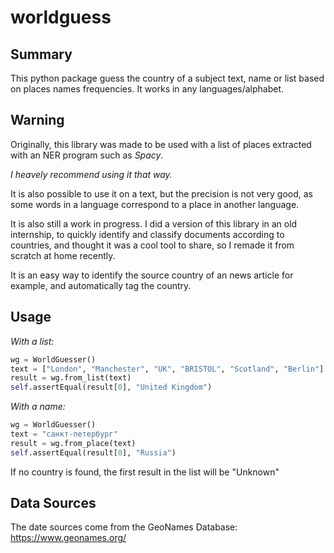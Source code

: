# worldguess
## Summary
This python package guess the country of a subject text, name or list based on places names frequencies.
It works in any languages/alphabet.
## Warning
Originally, this library was made to be used with a list of places extracted with an NER program such as *Spacy*.

*I heavely recommend using it that way.*

It is also possible to use it on a text, but the precision is not very good, as some words in a language correspond to a place in another language.

It is also still a work in progress. I did a version of this library in an old internship, to quickly identify and classify documents according to  countries, and thought it was a cool tool to share, so I remade it from scratch at home recently.

It is an easy way to identify the source country of an news article for example, and automatically tag the country.

## Usage

*With a list:*
```python
wg = WorldGuesser()
text = ["London", "Manchester", "UK", "BRISTOL", "Scotland", "Berlin"]
result = wg.from_list(text)
self.assertEqual(result[0], "United Kingdom")
```

*With a name:*
```python
wg = WorldGuesser()
text = "санкт-петербург"
result = wg.from_place(text)
self.assertEqual(result[0], "Russia")
```

If no country is found, the first result in the list will be "Unknown"

## Data Sources
The date sources come from the GeoNames Database: https://www.geonames.org/
